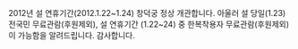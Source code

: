 2012년 설 연휴기간(2012.1.22~1.24) 창덕궁 정상 개관합니다. 아울러 설 당일(1.23) 전국민 무료관람(후원제외), 설 연휴기간 (1.22~24) 중 한복착용자 무료관람(후원제외)이 가능함을 알려드립니다. 감사합니다.